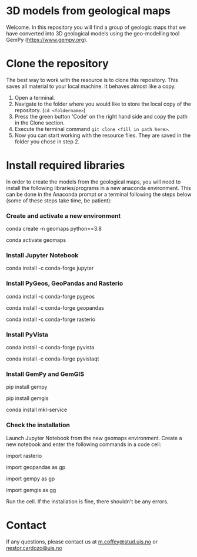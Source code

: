 # 3D models from geological maps

Welcome. In this repository you will find a group of geologic maps that we have converted into 3D geological models using the geo-modelling tool GemPy (https://www.gempy.org). 

# Clone the repository

The best way to work with the resource is to clone this repository. This saves all material to your local machine. It behaves almost like a copy.
1. Open a terminal.
2. Navigate to the folder where you would like to store the local copy of the repository. (`cd <foldername>`)
3. Press the green button 'Code' on the right hand side and copy the path in the Clone section.
4. Execute the terminal command `git clone <fill in path here>`.
5. Now you can start working with the resource files. They are saved in the folder you chose in step 2.

# Install required libraries

In order to create the models from the geological maps, you will need to install the following libraries/programs in a new anaconda environment. This can be done in the Anaconda prompt or a terminal following the steps below (some of these steps take time, be patient):

### Create and activate a new environment

conda create -n geomaps python==3.8

conda activate geomaps

### Install Jupyter Notebook

conda install -c conda-forge jupyter

### Install PyGeos, GeoPandas and Rasterio

conda install -c conda-forge pygeos 

conda install -c conda-forge geopandas 

conda install -c conda-forge rasterio

### Install PyVista 

conda install -c conda-forge pyvista

conda install -c conda-forge pyvistaqt

### Install GemPy and GemGIS

pip install gempy

pip install gemgis

conda install mkl-service

### Check the installation

Launch Jupyter Notebook from the new geomaps environment. Create a new notebook and enter the following commands in a code cell:

import rasterio

import geopandas as gp

import gempy as gp

import gemgis as gg

Run the cell. If the installation is fine, there shouldn't be any errors.

# Contact

If any questions, please contact us at m.coffey@stud.uis.no or nestor.cardozo@uis.no